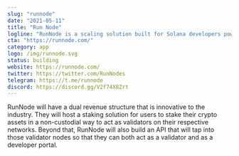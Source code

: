 ```yaml
---
slug: "runnode"
date: "2021-05-11"
title: "Run Node"
logline: "RunNode is a scaling solution built for Solana developers powered by $RUN."
cta: "https://runnode.com/"
category: app
logo: /img/runnode.svg
status: building
website: https://runnode.com/
twitter: https://twitter.com/RunNodes
telegram: https://t.me/runnode
discord: https://discord.gg/V2f74X8Zrt
---
```


RunNode will have a dual revenue structure that is innovative to the industry. They will host a staking solution for users to stake their crypto assets in a non-custodial way to act as validators on their respective networks. Beyond that, RunNode will also build an API that will tap into those validator nodes so that they can both act as a validator and as a developer portal.
